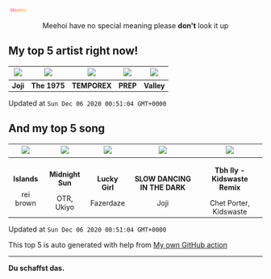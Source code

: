 [![Meehoi Logo](https://github.com/beam41/beam41/raw/master/mh.svg)](http://my.meehoi.me/)
<p align="center">Meehoi have no special meaning please <b>don't</b> look it up</p>

## My top 5 artist right now!
<!-- table start -->
|<img src="https://i.scdn.co/image/50c504c91a2ccd2b5f39837e6261463267b858a2">|<img src="https://i.scdn.co/image/1717dac024e71f64ec421a658c7a9769d41ce251">|<img src="https://i.scdn.co/image/b609a4bd3059e8e25a466deb59d7b29842ca3956">|<img src="https://i.scdn.co/image/2be523b00b7db82d390aa9c00e43df48d5fbd6d3">|<img src="https://i.scdn.co/image/b0fe527f4b960ade4868ef597c948ec1c154c1f3">|
| :---: | :---: | :---: | :---: | :---: |
|<b>Joji</b>|<b>The 1975</b>|<b>TEMPOREX</b>|<b>PREP</b>|<b>Valley</b>|

Updated at `Sun Dec 06 2020 00:51:04 GMT+0000`
<!-- table end -->

## And my top 5 song
<!-- table song start -->
|<img src="https://i.scdn.co/image/ab67616d00001e02a16f826ef325cdc2b6d26d66">|<img src="https://i.scdn.co/image/ab67616d00001e02b19ff1beae0c96473e5fba2a">|<img src="https://i.scdn.co/image/ab67616d00001e02e2a46d54800a72ac33963ffe">|<img src="https://i.scdn.co/image/ab67616d00001e0260ba1d6104d0475c7555a6b2">|<img src="https://i.scdn.co/image/ab67616d00001e02898a9df1e91590e96b9110ca">|
| :---: | :---: | :---: | :---: | :---: |
|<p><b>Islands</b></p> rei brown|<p><b>Midnight Sun</b></p> OTR, Ukiyo|<p><b>Lucky Girl</b></p> Fazerdaze|<p><b>SLOW DANCING IN THE DARK</b></p> Joji|<p><b>Tbh Ily - Kidswaste Remix</b></p> Chet Porter, Kidswaste|

Updated at `Sun Dec 06 2020 00:51:04 GMT+0000`
<!-- table song end -->

This top 5 is auto generated with help from [My own GitHub action](https://github.com/beam41/spotify-listening)

---

**Du schaffst das.**